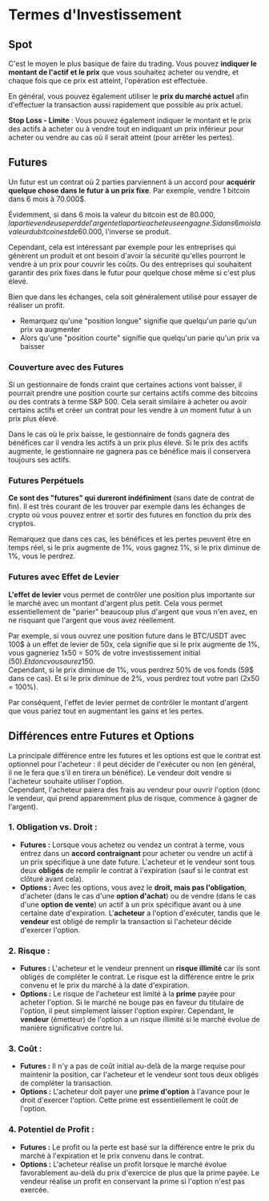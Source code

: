 # Termes d'Investissement

## Spot

C'est le moyen le plus basique de faire du trading. Vous pouvez **indiquer le montant de l'actif et le prix** que vous souhaitez acheter ou vendre, et chaque fois que ce prix est atteint, l'opération est effectuée.

En général, vous pouvez également utiliser le **prix du marché actuel** afin d'effectuer la transaction aussi rapidement que possible au prix actuel.

**Stop Loss - Limite** : Vous pouvez également indiquer le montant et le prix des actifs à acheter ou à vendre tout en indiquant un prix inférieur pour acheter ou vendre au cas où il serait atteint (pour arrêter les pertes).

## Futures

Un futur est un contrat où 2 parties parviennent à un accord pour **acquérir quelque chose dans le futur à un prix fixe**. Par exemple, vendre 1 bitcoin dans 6 mois à 70.000$.

Évidemment, si dans 6 mois la valeur du bitcoin est de 80.000$, la partie vendeuse perd de l'argent et la partie acheteuse en gagne. Si dans 6 mois la valeur du bitcoin est de 60.000$, l'inverse se produit.

Cependant, cela est intéressant par exemple pour les entreprises qui génèrent un produit et ont besoin d'avoir la sécurité qu'elles pourront le vendre à un prix pour couvrir les coûts. Ou des entreprises qui souhaitent garantir des prix fixes dans le futur pour quelque chose même si c'est plus élevé.

Bien que dans les échanges, cela soit généralement utilisé pour essayer de réaliser un profit.

* Remarquez qu'une "position longue" signifie que quelqu'un parie qu'un prix va augmenter
* Alors qu'une "position courte" signifie que quelqu'un parie qu'un prix va baisser

### Couverture avec des Futures <a href="#mntl-sc-block_7-0" id="mntl-sc-block_7-0"></a>

Si un gestionnaire de fonds craint que certaines actions vont baisser, il pourrait prendre une position courte sur certains actifs comme des bitcoins ou des contrats à terme S\&P 500. Cela serait similaire à acheter ou avoir certains actifs et créer un contrat pour les vendre à un moment futur à un prix plus élevé.&#x20;

Dans le cas où le prix baisse, le gestionnaire de fonds gagnera des bénéfices car il vendra les actifs à un prix plus élevé. Si le prix des actifs augmente, le gestionnaire ne gagnera pas ce bénéfice mais il conservera toujours ses actifs.

### Futures Perpétuels

**Ce sont des "futures" qui dureront indéfiniment** (sans date de contrat de fin). Il est très courant de les trouver par exemple dans les échanges de crypto où vous pouvez entrer et sortir des futures en fonction du prix des cryptos.

Remarquez que dans ces cas, les bénéfices et les pertes peuvent être en temps réel, si le prix augmente de 1%, vous gagnez 1%, si le prix diminue de 1%, vous le perdrez.

### Futures avec Effet de Levier

**L'effet de levier** vous permet de contrôler une position plus importante sur le marché avec un montant d'argent plus petit. Cela vous permet essentiellement de "parier" beaucoup plus d'argent que vous n'en avez, en ne risquant que l'argent que vous avez réellement.

Par exemple, si vous ouvrez une position future dans le BTC/USDT avec 100$ à un effet de levier de 50x, cela signifie que si le prix augmente de 1%, vous gagneriez 1x50 = 50% de votre investissement initial (50$). Et donc vous aurez 150$.\
Cependant, si le prix diminue de 1%, vous perdrez 50% de vos fonds (59$ dans ce cas). Et si le prix diminue de 2%, vous perdrez tout votre pari (2x50 = 100%).

Par conséquent, l'effet de levier permet de contrôler le montant d'argent que vous pariez tout en augmentant les gains et les pertes.

## Différences entre Futures et Options

La principale différence entre les futures et les options est que le contrat est optionnel pour l'acheteur : il peut décider de l'exécuter ou non (en général, il ne le fera que s'il en tirera un bénéfice). Le vendeur doit vendre si l'acheteur souhaite utiliser l'option.\
Cependant, l'acheteur paiera des frais au vendeur pour ouvrir l'option (donc le vendeur, qui prend apparemment plus de risque, commence à gagner de l'argent).

### 1. **Obligation vs. Droit :**

* **Futures :** Lorsque vous achetez ou vendez un contrat à terme, vous entrez dans un **accord contraignant** pour acheter ou vendre un actif à un prix spécifique à une date future. L'acheteur et le vendeur sont tous deux **obligés** de remplir le contrat à l'expiration (sauf si le contrat est clôturé avant cela).
* **Options :** Avec les options, vous avez le **droit, mais pas l'obligation**, d'acheter (dans le cas d'une **option d'achat**) ou de vendre (dans le cas d'une **option de vente**) un actif à un prix spécifique avant ou à une certaine date d'expiration. L'**acheteur** a l'option d'exécuter, tandis que le **vendeur** est obligé de remplir la transaction si l'acheteur décide d'exercer l'option.

### 2. **Risque :**

* **Futures :** L'acheteur et le vendeur prennent un **risque illimité** car ils sont obligés de compléter le contrat. Le risque est la différence entre le prix convenu et le prix du marché à la date d'expiration.
* **Options :** Le risque de l'acheteur est limité à la **prime** payée pour acheter l'option. Si le marché ne bouge pas en faveur du titulaire de l'option, il peut simplement laisser l'option expirer. Cependant, le **vendeur** (émetteur) de l'option a un risque illimité si le marché évolue de manière significative contre lui.

### 3. **Coût :**

* **Futures :** Il n'y a pas de coût initial au-delà de la marge requise pour maintenir la position, car l'acheteur et le vendeur sont tous deux obligés de compléter la transaction.
* **Options :** L'acheteur doit payer une **prime d'option** à l'avance pour le droit d'exercer l'option. Cette prime est essentiellement le coût de l'option.

### 4. **Potentiel de Profit :**

* **Futures :** Le profit ou la perte est basé sur la différence entre le prix du marché à l'expiration et le prix convenu dans le contrat.
* **Options :** L'acheteur réalise un profit lorsque le marché évolue favorablement au-delà du prix d'exercice de plus que la prime payée. Le vendeur réalise un profit en conservant la prime si l'option n'est pas exercée.
